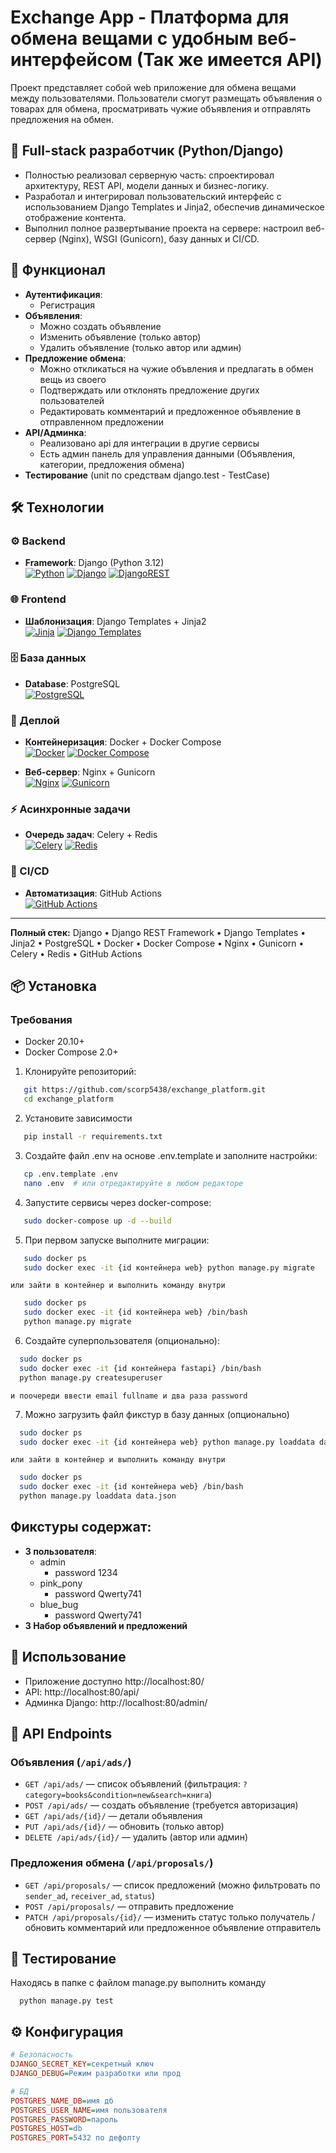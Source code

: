 # Exchange App - Платформа для обмена вещами с удобным веб-интерфейсом (Так же имеется API)

Проект представляет собой web приложение для обмена вещами между пользователями.
Пользователи смогут размещать объявления о товарах для обмена,
просматривать чужие объявления и отправлять предложения на обмен.

## 👤 Full-stack разработчик (Python/Django)

- Полностью реализовал серверную часть: спроектировал архитектуру, REST API, модели данных и бизнес-логику.
- Разработал и интегрировал пользовательский интерфейс с использованием Django Templates и Jinja2, обеспечив динамическое отображение контента.
- Выполнил полное развертывание проекта на сервере: настроил веб-сервер (Nginx), WSGI (Gunicorn), базу данных и CI/CD.

## 🚀 Функционал

- **Аутентификация**:
    - Регистрация
- **Объявления**:
    - Можно создать объявление
    - Изменить объявление (только автор)
    - Удалить объявление (только автор или админ)
- **Предложение обмена**:
    - Можно откликаться на чужие объвления и предлагать в обмен вещь из своего
    - Подтверждать или отклонять предложение других пользователей
    - Редактировать комментарий и предложенное объявление в отправленном предложении
- **API/Админка**:
    - Реализовано api для интеграции в другие сервисы
    - Есть админ панель для управления данными (Объявления, категории, предложения обмена)
- **Тестирование** (unit по средствам django.test - TestCase)

## 🛠 Технологии

### ⚙️ Backend
- **Framework**: Django (Python 3.12)  
[![Python](https://img.shields.io/badge/Python-3776AB?style=for-the-badge&logo=python&logoColor=white)](https://www.python.org/)
[![Django](https://img.shields.io/badge/Django-092E20?style=for-the-badge&logo=django&logoColor=white)](https://www.djangoproject.com/)
[![DjangoREST](https://img.shields.io/badge/Django%20REST-ff1709?style=for-the-badge&logo=django&logoColor=white)](https://www.django-rest-framework.org/)

### 🌐 Frontend
- **Шаблонизация**: Django Templates + Jinja2  
[![Jinja](https://img.shields.io/badge/Jinja2-B41717?style=for-the-badge&logo=jinja&logoColor=white)](https://jinja.palletsprojects.com/)
[![Django Templates](https://img.shields.io/badge/Django_Templates-092E20?style=for-the-badge&logo=django&logoColor=white)](https://docs.djangoproject.com/en/stable/topics/templates/)

### 🗄️ База данных
- **Database**: PostgreSQL  
[![PostgreSQL](https://img.shields.io/badge/PostgreSQL-316192?style=for-the-badge&logo=postgresql&logoColor=white)](https://www.postgresql.org/)

### 🚀 Деплой
- **Контейнеризация**: Docker + Docker Compose  
[![Docker](https://img.shields.io/badge/Docker-2CA5E0?style=for-the-badge&logo=docker&logoColor=white)](https://www.docker.com/)
[![Docker Compose](https://img.shields.io/badge/Docker_Compose-2496ED?style=for-the-badge&logo=docker&logoColor=white)](https://docs.docker.com/compose/)

- **Веб-сервер**: Nginx + Gunicorn  
[![Nginx](https://img.shields.io/badge/Nginx-009639?style=for-the-badge&logo=nginx&logoColor=white)](https://nginx.org/)
[![Gunicorn](https://img.shields.io/badge/Gunicorn-499848?style=for-the-badge&logo=gunicorn&logoColor=white)](https://gunicorn.org/)

### ⚡ Асинхронные задачи
- **Очередь задач**: Celery + Redis  
[![Celery](https://img.shields.io/badge/Celery-37814A?style=for-the-badge&logo=celery&logoColor=white)](https://docs.celeryq.dev/)
[![Redis](https://img.shields.io/badge/Redis-DC382D?style=for-the-badge&logo=redis&logoColor=white)](https://redis.io/)

### 🔧 CI/CD
- **Автоматизация**: GitHub Actions  
[![GitHub Actions](https://img.shields.io/badge/GitHub_Actions-2088FF?style=for-the-badge&logo=github-actions&logoColor=white)](https://github.com/features/actions)

---

**Полный стек:** Django • Django REST Framework • Django Templates • Jinja2 • PostgreSQL • Docker • Docker Compose • Nginx • Gunicorn • Celery • Redis • GitHub Actions

## 📦 Установка

### Требования

- Docker 20.10+
- Docker Compose 2.0+

1. Клонируйте репозиторий:
```bash
   git https://github.com/scorp5438/exchange_platform.git
   cd exchange_platform
```
2. Установите зависимости
```bash
   pip install -r requirements.txt
```

3. Создайте файл .env на основе .env.template и заполните настройки:

```bash
   cp .env.template .env
   nano .env  # или отредактируйте в любом редакторе
```

4. Запустите сервисы через docker-compose:

```bash
   sudo docker-compose up -d --build
```

5. При первом запуске выполните миграции:

```bash
   sudo docker ps
   sudo docker exec -it {id контейнера web} python manage.py migrate
```  

    или зайти в контейнер и выполнить команду внутри

```bash
   sudo docker ps
   sudo docker exec -it {id контейнера web} /bin/bash
   python manage.py migrate
```     

6. Создайте суперпользователя (опционально):

```bash
  sudo docker ps
  sudo docker exec -it {id контейнера fastapi} /bin/bash
  python manage.py createsuperuser
```

    и поочереди ввести email fullname и два раза password

7. Можно загрузить файл фикстур в базу данных (опционально)

```bash
  sudo docker ps
  sudo docker exec -it {id контейнера web} python manage.py loaddata data.json
```

    или зайти в контейнер и выполнить команду внутри

```bash
  sudo docker ps
  sudo docker exec -it {id контейнера web} /bin/bash
  python manage.py loaddata data.json
```

## Фикстуры содержат:

- **3 пользователя**:
    - admin
        - password 1234
    - pink_pony
        - password Qwerty741
    - blue_bug
        - password Qwerty741
- **3 Набор объявлений и предложений**

## 🔧 Использование

* Приложение доступно http://localhost:80/
* API: http://localhost:80/api/
* Админка Django: http://localhost:80/admin/

## 📌 API Endpoints  

### Объявления (`/api/ads/`)  
- `GET /api/ads/` — список объявлений (фильтрация: `?category=books&condition=new&search=книга`)  
- `POST /api/ads/` — создать объявление (требуется авторизация)  
- `GET /api/ads/{id}/` — детали объявления  
- `PUT /api/ads/{id}/` — обновить (только автор)  
- `DELETE /api/ads/{id}/` — удалить (автор или админ)  

### Предложения обмена (`/api/proposals/`)  
- `GET /api/proposals/` — список предложений (можно фильтровать по `sender_ad`, `receiver_ad`, `status`)  
- `POST /api/proposals/` — отправить предложение  
- `PATCH /api/proposals/{id}/` — изменить статус только получатель / обновить комментарий или предложенное объявление отправитель  

## 🧪 Тестирование

Находясь в папке с файлом manage.py выполнить команду

```
  python manage.py test
```

## ⚙️ Конфигурация

```ini
# Безопасность
DJANGO_SECRET_KEY=секретный ключ
DJANGO_DEBUG=Режим разработки или прод

# БД
POSTGRES_NAME_DB=имя дб
POSTGRES_USER_NAME=имя пользователя
POSTGRES_PASSWORD=пароль
POSTGRES_HOST=db
POSTGRES_PORT=5432 по дефолту
```
    



















